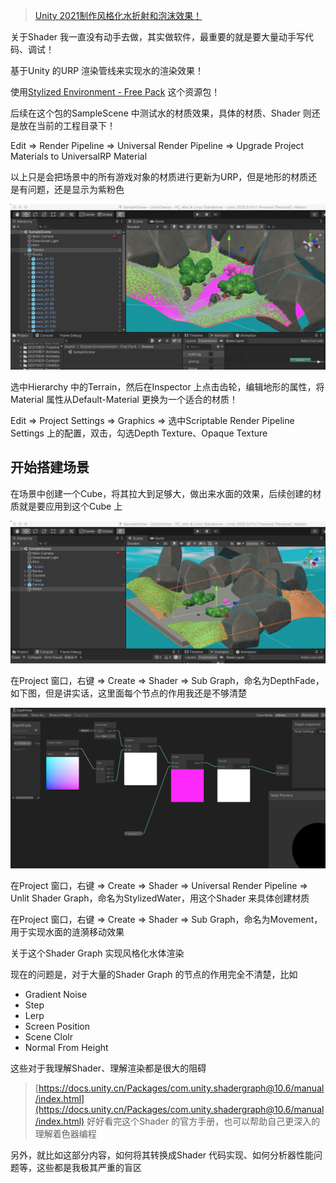>[Unity 2021制作风格化水折射和泡沫效果！](https://www.bilibili.com/s/video/BV1LP4y1L7T8)

关于Shader 我一直没有动手去做，其实做软件，最重要的就是要大量动手写代码、调试！

基于Unity 的URP 渲染管线来实现水的渲染效果！

使用[Stylized Environment - Free Pack](https://assetstore.unity.com/packages/3d/environments/fantasy/stylized-environnement-free-pack-178090) 这个资源包！

后续在这个包的SampleScene 中测试水的材质效果，具体的材质、Shader 则还是放在当前的工程目录下！

Edit => Render Pipeline => Universal Render Pipeline => Upgrade Project Materials to UniversalRP Material

以上只是会把场景中的所有游戏对象的材质进行更新为URP，但是地形的材质还是有问题，还是显示为紫粉色

![](./image/01.png)

选中Hierarchy 中的Terrain，然后在Inspector 上点击齿轮，编辑地形的属性，将Material 属性从Default-Material 更换为一个适合的材质！

Edit => Project Settings => Graphics => 选中Scriptable Render Pipeline Settings 上的配置，双击，勾选Depth Texture、Opaque Texture

## 开始搭建场景

在场景中创建一个Cube，将其拉大到足够大，做出来水面的效果，后续创建的材质就是要应用到这个Cube 上

![](./image/02.png)

在Project 窗口，右键 => Create => Shader => Sub Graph，命名为DepthFade，如下图，但是讲实话，这里面每个节点的作用我还是不够清楚

![](./image/03.png)

在Project 窗口，右键 => Create => Shader => Universal Render Pipeline => Unlit Shader Graph，命名为StylizedWater，用这个Shader 来具体创建材质

在Project 窗口，右键 => Create => Shader => Sub Graph，命名为Movement，用于实现水面的涟漪移动效果

关于这个Shader Graph 实现风格化水体渲染

现在的问题是，对于大量的Shader Graph 的节点的作用完全不清楚，比如

* Gradient Noise
* Step
* Lerp
* Screen Position
* Scene Clolr
* Normal From Height

这些对于我理解Shader、理解渲染都是很大的阻碍

>[https://docs.unity.cn/Packages/com.unity.shadergraph@10.6/manual/index.html](https://docs.unity.cn/Packages/com.unity.shadergraph@10.6/manual/index.html) 好好看完这个Shader 的官方手册，也可以帮助自己更深入的理解着色器编程

另外，就比如这部分内容，如何将其转换成Shader 代码实现、如何分析器性能问题等，这些都是我极其严重的盲区
